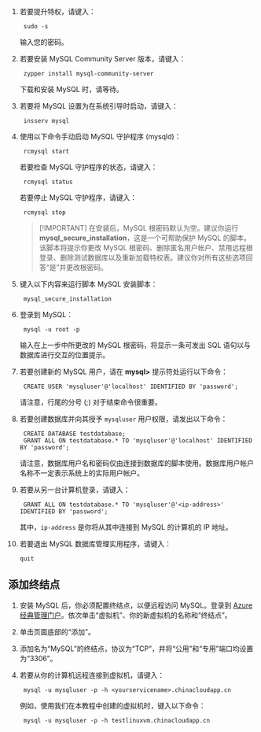 
1. 若要提升特权，请键入：

		sudo -s

	输入您的密码。

2. 若要安装 MySQL Community Server 版本，请键入：

		zypper install mysql-community-server

	下载和安装 MySQL 时，请等待。

3. 若要将 MySQL 设置为在系统引导时启动，请键入：

		insserv mysql

4. 使用以下命令手动启动 MySQL 守护程序 (mysqld)：

		rcmysql start

	若要检查 MySQL 守护程序的状态，请键入：

		rcmysql status

	若要停止 MySQL 守护程序，请键入：

		rcmysql stop

	> [!IMPORTANT] 在安装后，MySQL 根密码默认为空。建议你运行 **mysql\_secure\_installation**，这是一个可帮助保护 MySQL 的脚本。该脚本将提示你更改 MySQL 根密码、删除匿名用户帐户、禁用远程根登录、删除测试数据库以及重新加载特权表。建议你对所有这些选项回答“是”并更改根密码。

5. 键入以下内容来运行脚本 MySQL 安装脚本：

		mysql_secure_installation

6. 登录到 MySQL：

		mysql -u root -p

	输入在上一步中所更改的 MySQL 根密码，将显示一条可发出 SQL 语句以与数据库进行交互的位置提示。

7. 若要创建新的 MySQL 用户，请在 **mysql>** 提示符处运行以下命令：

		CREATE USER 'mysqluser'@'localhost' IDENTIFIED BY 'password';

	请注意，行尾的分号 (;) 对于结束命令很重要。

8. 若要创建数据库并向其授予 `mysqluser` 用户权限，请发出以下命令：

		CREATE DATABASE testdatabase;
		GRANT ALL ON testdatabase.* TO 'mysqluser'@'localhost' IDENTIFIED BY 'password';

	请注意，数据库用户名和密码仅由连接到数据库的脚本使用。数据库用户帐户名称不一定表示系统上的实际用户帐户。

9. 若要从另一台计算机登录，请键入：

		GRANT ALL ON testdatabase.* TO 'mysqluser'@'<ip-address>' IDENTIFIED BY 'password';

	其中，`ip-address` 是你将从其中连接到 MySQL 的计算机的 IP 地址。

10. 若要退出 MySQL 数据库管理实用程序，请键入：

		quit
		
## 添加终结点

1. 安装 MySQL 后，你必须配置终结点，以便远程访问 MySQL。登录到 [Azure 经典管理门户][AzurePortal]。依次单击“虚拟机”、你的新虚拟机的名称和“终结点”。

2. 单击页面底部的“添加”。

3. 添加名为“MySQL”的终结点，协议为“TCP”，并将“公用”和“专用”端口均设置为“3306”。

4. 若要从你的计算机远程连接到虚拟机，请键入：

		mysql -u mysqluser -p -h <yourservicename>.chinacloudapp.cn

	例如，使用我们在本教程中创建的虚拟机时，键入以下命令：

		mysql -u mysqluser -p -h testlinuxvm.chinacloudapp.cn

[MySQLDocs]: http://dev.mysql.com/doc/
[AzurePortal]: http://manage.windowsazure.cn

[Image9]: ./media/install-and-run-mysql-on-opensuse-vm/LinuxVmAddEndpointMySQL.png

<!---HONumber=Mooncake_0314_2016-->